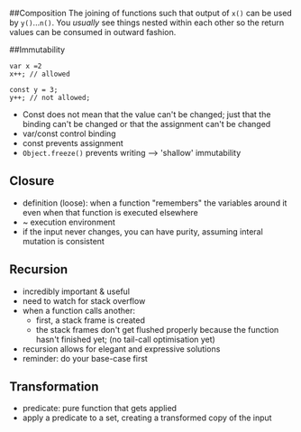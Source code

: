 ##Composition
The joining of functions such that output of `x()` can be used by `y()`...`n()`. You *usually* see things nested within each other so the return values can be consumed in outward fashion.

##Immutability
```
var x =2
x++; // allowed

const y = 3;
y++; // not allowed;
```
- Const does not mean that the value can't be changed; just that the binding can't be changed or that the assignment can't be changed
- var/const control binding
- const prevents assignment
- `Object.freeze()` prevents writing --> 'shallow' immutability


## Closure
- definition (loose): when a function "remembers" the variables around it even when that function is executed elsewhere
- ~ execution environment
- if the input never changes, you can have purity, assuming interal mutation is consistent

## Recursion
- incredibly important & useful
- need to watch for stack overflow
- when a function calls another:
	- first, a stack frame is created
    - the stack frames don't get flushed properly because the function hasn't finished yet; (no tail-call optimisation yet)
 - recursion allows for elegant and expressive solutions
 - reminder: do your base-case first
 
 ## Transformation
 - predicate: pure function that gets applied
 - apply a predicate to a set, creating a transformed copy of the input
